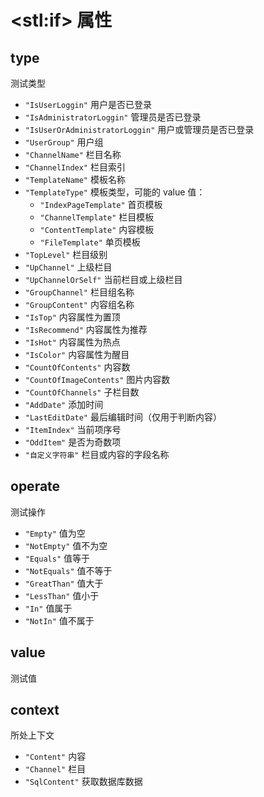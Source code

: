 # &lt;stl:if&gt; 属性

## type

测试类型

- `"IsUserLoggin"` 用户是否已登录
- `"IsAdministratorLoggin"` 管理员是否已登录
- `"IsUserOrAdministratorLoggin"` 用户或管理员是否已登录
- `"UserGroup"` 用户组
- `"ChannelName"` 栏目名称
- `"ChannelIndex"` 栏目索引
- `"TemplateName"` 模板名称
- `"TemplateType"` 模板类型，可能的 value 值：
  - `"IndexPageTemplate"` 首页模板
  - `"ChannelTemplate"` 栏目模板
  - `"ContentTemplate"` 内容模板
  - `"FileTemplate"` 单页模板
- `"TopLevel"` 栏目级别
- `"UpChannel"` 上级栏目
- `"UpChannelOrSelf"` 当前栏目或上级栏目
- `"GroupChannel"` 栏目组名称
- `"GroupContent"` 内容组名称
- `"IsTop"` 内容属性为置顶
- `"IsRecommend"` 内容属性为推荐
- `"IsHot"` 内容属性为热点
- `"IsColor"` 内容属性为醒目
- `"CountOfContents"` 内容数
- `"CountOfImageContents"` 图片内容数
- `"CountOfChannels"` 子栏目数
- `"AddDate"` 添加时间
- `"LastEditDate"` 最后编辑时间（仅用于判断内容）
- `"ItemIndex"` 当前项序号
- `"OddItem"` 是否为奇数项
- `"自定义字符串"` 栏目或内容的字段名称

## operate

测试操作

- `"Empty"` 值为空
- `"NotEmpty"` 值不为空
- `"Equals"` 值等于
- `"NotEquals"` 值不等于
- `"GreatThan"` 值大于
- `"LessThan"` 值小于
- `"In"` 值属于
- `"NotIn"` 值不属于

## value

测试值

## context

所处上下文

- `"Content"` 内容
- `"Channel"` 栏目
- `"SqlContent"` 获取数据库数据
